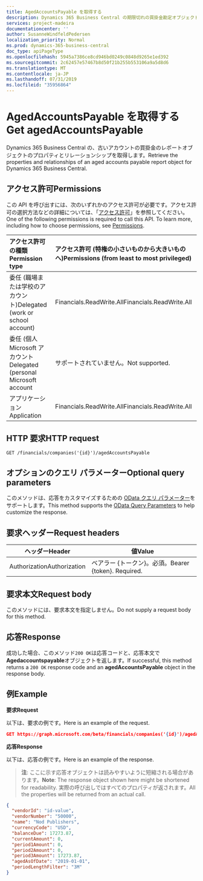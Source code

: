 ```yaml
---
title: AgedAccountsPayable を取得する
description: Dynamics 365 Business Central の期限切れの買掛金勘定オブジェクトを取得します。
services: project-madeira
documentationcenter: ''
author: SusanneWindfeldPedersen
localization_priority: Normal
ms.prod: dynamics-365-business-central
doc_type: apiPageType
ms.openlocfilehash: 5945a7386ce8cd946bd0249c0848d9265e1ed392
ms.sourcegitcommit: 2c62457e57467b8d50f21b255b553106a9a5d8d6
ms.translationtype: MT
ms.contentlocale: ja-JP
ms.lasthandoff: 07/31/2019
ms.locfileid: "35956864"
---
```

# <a name="get-agedaccountspayable"></a><span data-ttu-id="a8b31-103">AgedAccountsPayable を取得する</span><span class="sxs-lookup"><span data-stu-id="a8b31-103">Get agedAccountsPayable</span></span>
<span data-ttu-id="a8b31-104">Dynamics 365 Business Central の、古いアカウントの買掛金のレポートオブジェクトのプロパティとリレーションシップを取得します。</span><span class="sxs-lookup"><span data-stu-id="a8b31-104">Retrieve the properties and relationships of an aged accounts payable report object for Dynamics 365 Business Central.</span></span>

## <a name="permissions"></a><span data-ttu-id="a8b31-105">アクセス許可</span><span class="sxs-lookup"><span data-stu-id="a8b31-105">Permissions</span></span>
<span data-ttu-id="a8b31-p101">この API を呼び出すには、次のいずれかのアクセス許可が必要です。アクセス許可の選択方法などの詳細については、「[アクセス許可](/graph/permissions-reference)」を参照してください。</span><span class="sxs-lookup"><span data-stu-id="a8b31-p101">One of the following permissions is required to call this API. To learn more, including how to choose permissions, see [Permissions](/graph/permissions-reference).</span></span>

|<span data-ttu-id="a8b31-108">アクセス許可の種類</span><span class="sxs-lookup"><span data-stu-id="a8b31-108">Permission type</span></span> |<span data-ttu-id="a8b31-109">アクセス許可 (特権の小さいものから大きいものへ)</span><span class="sxs-lookup"><span data-stu-id="a8b31-109">Permissions (from least to most privileged)</span></span>|
|:---------------|:------------------------------------------|
|<span data-ttu-id="a8b31-110">委任 (職場または学校のアカウント)</span><span class="sxs-lookup"><span data-stu-id="a8b31-110">Delegated (work or school account)</span></span>|<span data-ttu-id="a8b31-111">Financials.ReadWrite.All</span><span class="sxs-lookup"><span data-stu-id="a8b31-111">Financials.ReadWrite.All</span></span> |
|<span data-ttu-id="a8b31-112">委任 (個人 Microsoft アカウント</span><span class="sxs-lookup"><span data-stu-id="a8b31-112">Delegated (personal Microsoft account</span></span>|<span data-ttu-id="a8b31-113">サポートされていません。</span><span class="sxs-lookup"><span data-stu-id="a8b31-113">Not supported.</span></span>|
|<span data-ttu-id="a8b31-114">アプリケーション</span><span class="sxs-lookup"><span data-stu-id="a8b31-114">Application</span></span>|<span data-ttu-id="a8b31-115">Financials.ReadWrite.All</span><span class="sxs-lookup"><span data-stu-id="a8b31-115">Financials.ReadWrite.All</span></span>|

## <a name="http-request"></a><span data-ttu-id="a8b31-116">HTTP 要求</span><span class="sxs-lookup"><span data-stu-id="a8b31-116">HTTP request</span></span>
```
GET /financials/companies('{id}')/agedAccountsPayable
```
## <a name="optional-query-parameters"></a><span data-ttu-id="a8b31-117">オプションのクエリ パラメーター</span><span class="sxs-lookup"><span data-stu-id="a8b31-117">Optional query parameters</span></span>
<span data-ttu-id="a8b31-118">このメソッドは、応答をカスタマイズするための [OData クエリ パラメーター](/graph/query-parameters)をサポートします。</span><span class="sxs-lookup"><span data-stu-id="a8b31-118">This method supports the [OData Query Parameters](/graph/query-parameters) to help customize the response.</span></span>

## <a name="request-headers"></a><span data-ttu-id="a8b31-119">要求ヘッダー</span><span class="sxs-lookup"><span data-stu-id="a8b31-119">Request headers</span></span>
|<span data-ttu-id="a8b31-120">ヘッダー</span><span class="sxs-lookup"><span data-stu-id="a8b31-120">Header</span></span>        |<span data-ttu-id="a8b31-121">値</span><span class="sxs-lookup"><span data-stu-id="a8b31-121">Value</span></span>                     |
|--------------|--------------------------|
|<span data-ttu-id="a8b31-122">Authorization</span><span class="sxs-lookup"><span data-stu-id="a8b31-122">Authorization</span></span> |<span data-ttu-id="a8b31-p102">ベアラー {トークン}。必須。</span><span class="sxs-lookup"><span data-stu-id="a8b31-p102">Bearer {token}. Required.</span></span> |

## <a name="request-body"></a><span data-ttu-id="a8b31-125">要求本文</span><span class="sxs-lookup"><span data-stu-id="a8b31-125">Request body</span></span>
<span data-ttu-id="a8b31-126">このメソッドには、要求本文を指定しません。</span><span class="sxs-lookup"><span data-stu-id="a8b31-126">Do not supply a request body for this method.</span></span>

## <a name="response"></a><span data-ttu-id="a8b31-127">応答</span><span class="sxs-lookup"><span data-stu-id="a8b31-127">Response</span></span>
<span data-ttu-id="a8b31-128">成功した場合、このメソッド`200 OK`は応答コードと、応答本文で**Agedaccountspayable**オブジェクトを返します。</span><span class="sxs-lookup"><span data-stu-id="a8b31-128">If successful, this method returns a `200 OK` response code and an **agedAccountsPayable** object in the response body.</span></span>

## <a name="example"></a><span data-ttu-id="a8b31-129">例</span><span class="sxs-lookup"><span data-stu-id="a8b31-129">Example</span></span>

<span data-ttu-id="a8b31-130">**要求**</span><span class="sxs-lookup"><span data-stu-id="a8b31-130">**Request**</span></span>

<span data-ttu-id="a8b31-131">以下は、要求の例です。</span><span class="sxs-lookup"><span data-stu-id="a8b31-131">Here is an example of the request.</span></span>
```json
GET https://graph.microsoft.com/beta/financials/companies('{id}')/agedAccountsPayable?$filter=periodLengthFilter eq '3M'
```

<span data-ttu-id="a8b31-132">**応答**</span><span class="sxs-lookup"><span data-stu-id="a8b31-132">**Response**</span></span>

<span data-ttu-id="a8b31-133">以下は、応答の例です。</span><span class="sxs-lookup"><span data-stu-id="a8b31-133">Here is an example of the response.</span></span> 

> <span data-ttu-id="a8b31-134">**注**: ここに示す応答オブジェクトは読みやすいように短縮される場合があります。</span><span class="sxs-lookup"><span data-stu-id="a8b31-134">**Note**: The response object shown here might be shortened for readability.</span></span> <span data-ttu-id="a8b31-135">実際の呼び出しではすべてのプロパティが返されます。</span><span class="sxs-lookup"><span data-stu-id="a8b31-135">All the properties will be returned from an actual call.</span></span>

```json
{
  "vendorId": "id-value",
  "vendorNumber": "50000",
  "name": "Nod Publishers",
  "currencyCode": "USD",
  "balanceDue": 17273.87,
  "currentAmount": 0,
  "period1Amount": 0,
  "period2Amount": 0,
  "period3Amount": 17273.87,
  "agedAsOfDate": "2019-01-01",
  "periodLengthFilter": "3M"  
}
```
